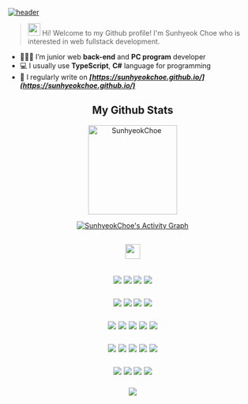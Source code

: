 [![header](https://capsule-render.vercel.app/api?type=waving&color=gradient&height=250&section=header&fontSize=90&text=Sunhyeok%20Choe)](https://github.com/SunhyeokChoe)
> <img src="https://media.giphy.com/media/hvRJCLFzcasrR4ia7z/giphy.gif" width="25px" height="25px" /> Hi! Welcome to my Github profile! I'm Sunhyeok Choe who is interested in web fullstack development.
    
- 👩🏻‍💼 I’m junior web **back-end** and **PC program** developer
- 💻 I usually use **TypeScript**, **C#** language for programming
- 📝 I regularly write on ***[https://sunhyeokchoe.github.io/](https://sunhyeokchoe.github.io/)***

<h2 align="center">
    My Github Stats
</h2>

<p align="center"><img height="180em" src="https://github-profile-summary-cards.vercel.app/api/cards/profile-details?username=SunhyeokChoe&theme=monokai" alt="SunhyeokChoe" align = "center"/>

<p align = "center">
    <a href="https://github.com/ashutosh00710/github-readme-activity-graph">
    <img alt="SunhyeokChoe's Activity Graph" src="https://activity-graph.herokuapp.com/graph?username=SunhyeokChoe&bg_color=1F222E&color=F8D866&line=F85D7F&point=FFFFFF&hide_border=true" />
    </a>
</p>

<h2 align="center">
    <a href="https://stackshare.io/sunhyeokchoe/my-stack">
        <img src="https://img.shields.io/badge/Tech-Stack-0690fa.svg" height="30" />
    </a>
<h2/>
<div align="center">
    <p>
        <img src="https://img.shields.io/badge/C%23-239120?style=for-the-badge&logo=C%20Sharp&logoColor=white"/>
        <img src="https://img.shields.io/badge/Javascript-ffb13b?style=for-the-badge&logo=javascript&logoColor=white"/>
        <img src="https://img.shields.io/badge/Typescript-3178C6?style=for-the-badge&logo=Typescript&logoColor=white"/>
        <img src="https://img.shields.io/badge/Git-F05032.svg?style=for-the-badge&logo=Git&logoColor=white"/>
    </p>
    <p>
        <img src="https://img.shields.io/badge/Node.js-%2343853D.svg?style=for-the-badge&logo=node.js&logoColor=white"/>
        <img src="https://img.shields.io/badge/Express.js-%23404d59.svg?style=for-the-badge&logo=express&logoColor=white"/>
        <img src="https://img.shields.io/badge/Nest.JS-E0234E?style=for-the-badge&logo=NestJS&logoColor=white"/>
        <img src="https://img.shields.io/badge/React.js-61DAFB?style=for-the-badge&logo=react&logoColor=white"/>
    </p>
    <p>
        <img src="https://img.shields.io/badge/HTML-E34F26?style=for-the-badge&logo=html5&logoColor=white"/>
        <img src="https://img.shields.io/badge/CSS-1572B6?style=for-the-badge&logo=css3&logoColor=white"/>
        <img src="https://img.shields.io/badge/styledcomponents-DB7093?style=for-the-badge&logo=styled%2Dcomponents&logoColor=white"/>
        <img src="https://img.shields.io/badge/TailwindCSS-06B6D4?style=for-the-badge&logo=Tailwind%2DCSS&logoColor=white"/>
        <img src="https://img.shields.io/badge/Sass-CC6699?style=for-the-badge&logo=Sass&logoColor=white"/>
    </p>
    <p>
        <img src="https://img.shields.io/badge/mysql-15008C.svg?style=for-the-badge&logo=mysql&logoColor=white"/>
        <img src="https://img.shields.io/badge/MariaDB-003545.svg?style=for-the-badge&logo=MariaDB&logoColor=white"/>
        <img src="https://img.shields.io/badge/MongoDB-47A248.svg?style=for-the-badge&logo=MongoDB&logoColor=white"/>
        <img src="https://img.shields.io/badge/NGINX-009639?style=for-the-badge&logo=NGINX&logoColor=white"/>
        <img src="https://img.shields.io/badge/Linux-FCC624?style=for-the-badge&logo=Linux&logoColor=white"/>
    </p>
    <p>
        <img src="https://img.shields.io/badge/.NET-03A5FC?style=for-the-badge&logo=.net&logoColor=white"/>
        <img src="https://img.shields.io/badge/WPF-6B03FC?style=for-the-badge&logo=Windows&logoColor=white"/>
        <img src="https://img.shields.io/badge/Windows Forms-0173D4?style=for-the-badge&logo=Windows&logoColor=white"/>
        <img src="https://img.shields.io/badge/MVVM-0b032d?style=for-the-badge&logoColor=white"/>
    </p>
    <p>
        <img src="https://img.shields.io/badge/Amazon Web Services-E16008?style=for-the-badge&logo=Amazon%20AWS&logoColor=white"/>
    </p>
</div>
